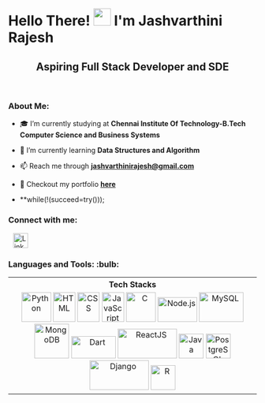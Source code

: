 <h1>Hello There! <img src="https://media.giphy.com/media/hvRJCLFzcasrR4ia7z/giphy.gif" width="35"> I'm Jashvarthini Rajesh</h1>
<h2 align="center">Aspiring Full Stack Developer and SDE</h2>

&nbsp;
&nbsp;


### About Me: 
- 🎓 I’m currently studying at **Chennai Institute Of Technology-B.Tech Computer Science and Business Systems**

- 🌱 I’m currently learning **Data Structures and Algorithm**

- 📫 Reach me through **jashvarthinirajesh@gmail.com**

- 🎯 Checkout my portfolio <a href="" target="_blank">**here**</a>

- **while(!(succeed=try()));

<h3 align="left">Connect with me:</h3>
<p align="left">
<a href="www.linkedin.com/in/jashvarthini-rajesh-5a288b256" target="_blank">
  <img align="center" src="https://raw.githubusercontent.com/rahuldkjain/github-profile-readme-generator/master/src/images/icons/Social/linked-in-alt.svg" alt="LinkedIn - Jashvarthini Rajesh" height="30" width="30" hspace="10" />
</a>

</p>

<p align="left"> 
<h3> Languages and Tools: :bulb: </h3>
</p>

<div align="center">
  <table>
    <tr>
      <th>Tech Stacks</th>
    </tr>
    <tr>
      <td align="center">
        <img width="60" height="60" src="https://www.python.org/static/opengraph-icon-200x200.png" alt="Python">
        <img width="45" height="60" src="https://www.w3.org/html/logo/downloads/HTML5_Logo_512.png" alt="HTML">
        <img width="45" height="60" src="https://www.pngfind.com/pngs/m/470-4706747_css3-png-transparent-css-logo-png-png-download.png" alt="CSS">
        <img width="45" height="60" src="https://cdn.iconscout.com/icon/free/png-512/javascript-2752148-2284965.png" alt="JavaScript">
        <img width="60" height="60" src="https://cdn.icon-icons.com/icons2/2107/PNG/512/file_type_c_icon_130084.png" alt="C">
        <img width="80" height="50" src="https://cdn.icon-icons.com/icons2/2107/PNG/512/file_type_node_icon_130301.png" alt="Node.js">
        <img width="90" height="60" src="https://cdn.icon-icons.com/icons2/2699/PNG/512/mysql_logo_icon_168076.png" alt="MySQL">
        <img width="70" height="70" src="https://www.kindpng.com/picc/m/78-785827_mongodb-png-mongodb-logo-svg-hd-png-download.png" alt="MongoDB">
        <img width="90" height="45" src="https://cdn.iconscout.com/icon/free/png-512/dart-1-282599.png" alt="Dart">
        <img width="120" height="60" src="https://cdn.icon-icons.com/icons2/2415/PNG/512/react_original_logo_icon_146374.png" alt="ReactJS">
        <img width="50" height="50" src="https://www.vectorlogo.zone/logos/java/java-icon.svg" alt="Java">
        <img width="50" height="50" src="https://upload.wikimedia.org/wikipedia/commons/thumb/2/29/Postgresql_elephant.svg/768px-Postgresql_elephant.svg.png" alt="PostgreSQL">
        <img width="120" height="60" src="https://cdn.icon-icons.com/icons2/2415/PNG/512/django_original_logo_icon_146275.png" alt="Django">
        <img width="50" height="50" src="https://upload.wikimedia.org/wikipedia/commons/thumb/1/1b/R_logo.svg/724px-R_logo.svg.png" alt="R">
      </td>
    </tr>
  </table>
</div>

